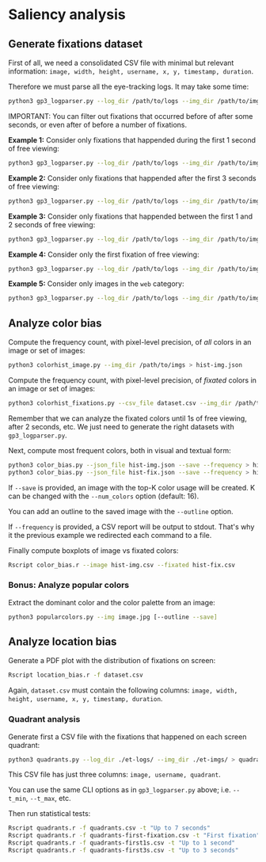 # Saliency analysis

## Generate fixations dataset

First of all, we need a consolidated CSV file with minimal but relevant information:
`image, width, height, username, x, y, timestamp, duration`.

Therefore we must parse all the eye-tracking logs. It may take some time:
```sh
python3 gp3_logparser.py --log_dir /path/to/logs --img_dir /path/to/imgs > dataset.csv
```

IMPORTANT: You can filter out fixations that occurred before of after some seconds, 
or even after of before a number of fixations.

**Example 1:** Consider only fixations that happended during the first 1 second of free viewing:
```sh
python3 gp3_logparser.py --log_dir /path/to/logs --img_dir /path/to/imgs --t_max 1 > dataset-until1s.csv
```

**Example 2:** Consider only fixations that happended after the first 3 seconds of free viewing:
```sh
python3 gp3_logparser.py --log_dir /path/to/logs --img_dir /path/to/imgs --t_min 3 > dataset-after3s.csv
```

**Example 3:** Consider only fixations that happended between the first 1 and 2 seconds of free viewing:
```sh
python3 gp3_logparser.py --log_dir /path/to/logs --img_dir /path/to/imgs --t_min 1 --t_max 2 > dataset-between1-2s.csv
```

**Example 4:** Consider only the first fixation of free viewing:
```sh
python3 gp3_logparser.py --log_dir /path/to/logs --img_dir /path/to/imgs --f_max 1 > dataset-first-fixation.csv
```

**Example 5:** Consider only images in the `web` category:
```sh
python3 gp3_logparser.py --log_dir /path/to/logs --img_dir /path/to/imgs --category web > web_dataset.csv
```

## Analyze color bias

Compute the frequency count, with pixel-level precision, of _all_ colors in an image or set of images:
```sh
python3 colorhist_image.py --img_dir /path/to/imgs > hist-img.json
```

Compute the frequency count, with pixel-level precision, of _fixated_ colors in an image or set of images:
```sh
python3 colorhist_fixations.py --csv_file dataset.csv --img_dir /path/to/imgs > hist-fix.json
```

Remember that we can analyze the fixated colors until 1s of free viewing, after 2 seconds, etc.
We just need to generate the right datasets with `gp3_logparser.py`.

Next, compute most frequent colors, both in visual and textual form:
```sh
python3 color_bias.py --json_file hist-img.json --save --frequency > hist-img.csv
python3 color_bias.py --json_file hist-fix.json --save --frequency > hist-fix.csv
```

If `--save` is provided, an image with the top-K color usage will be created. 
K can be changed with the `--num_colors` option (default: 16).

You can add an outline to the saved image with the `--outline` option.

If `--frequency` is provided, a CSV report will be output to stdout.
That's why it the previous example we redirected each command to a file.

Finally compute boxplots of image vs fixated colors:
```sh
Rscript color_bias.r --image hist-img.csv --fixated hist-fix.csv
```

### Bonus: Analyze popular colors

Extract the dominant color and the color palette from an image:
```sh
python3 popularcolors.py --img image.jpg [--outline --save]
```


## Analyze location bias

Generate a PDF plot with the distribution of fixations on screen:
```sh
Rscript location_bias.r -f dataset.csv
```

Again, `dataset.csv` must contain the following columns: 
`image, width, height, username, x, y, timestamp, duration`.


### Quadrant analysis

Generate first a CSV file with the fixations that happened on each screen quadrant:
```sh
python3 quadrants.py --log_dir ./et-logs/ --img_dir ./et-imgs/ > quadrants.csv
```

This CSV file has just three columns: `image, username, quadrant`.

You can use the same CLI options as in `gp3_logparser.py` above;
i.e. `--t_min`, `--t_max`, etc.

Then run statistical tests: 
```sh
Rscript quadrants.r -f quadrants.csv -t "Up to 7 seconds"
Rscript quadrants.r -f quadrants-first-fixation.csv -t "First fixation"
Rscript quadrants.r -f quadrants-first1s.csv -t "Up to 1 second"
Rscript quadrants.r -f quadrants-first3s.csv -t "Up to 3 seconds"
```

